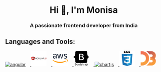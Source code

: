<h1 align="center">Hi 👋, I'm Monisa</h1>
<h3 align="center">A passionate frontend developer from India</h3>
<h2 align="left">Languages and Tools:</h2>
<p dir="auto"> 
<a href="https://angular.io" target="_blank" rel="noreferrer"> <img src="https://angular.io/assets/images/logos/angular/angular.svg"  alt="angular" style="max-width: 100%;padding-right: 1em;"  style="max-width: 100%;"  width="50" height="50"/> </a> 
<a href="https://angular.io" target="_blank" rel="noreferrer"> 
<img src="https://raw.githubusercontent.com/devicons/devicon/master/icons/angularjs/angularjs-original-wordmark.svg" alt="angularjs" style="max-width: 100%;padding-right: 1em;"  width="50" height="50"/> </a> 
<a href="https://aws.amazon.com" target="_blank" rel="noreferrer"> 
<img src="https://raw.githubusercontent.com/devicons/devicon/master/icons/amazonwebservices/amazonwebservices-original-wordmark.svg" alt="aws" style="max-width: 100%;padding-right: 1em;"  width="50" height="50"/> </a> 
<a href="https://getbootstrap.com" target="_blank" rel="noreferrer"> 
<img src="https://raw.githubusercontent.com/devicons/devicon/master/icons/bootstrap/bootstrap-plain-wordmark.svg" alt="bootstrap" style="max-width: 100%;padding-right: 1em;"  width="50" height="50"/> </a>
<a href="https://www.chartjs.org" target="_blank" rel="noreferrer"> 
<img src="https://www.chartjs.org/media/logo-title.svg" alt="chartjs" style="max-width: 100%;padding-right: 1em;"  width="50" height="50"/> </a> 
<a href="https://www.w3schools.com/css/" target="_blank" rel="noreferrer"> 
<img src="https://raw.githubusercontent.com/devicons/devicon/master/icons/css3/css3-original-wordmark.svg" alt="css3" style="max-width: 100%;padding-right: 1em;"  width="50" height="50"/> </a> 
<a href="https://d3js.org/" target="_blank" rel="noreferrer"> 
<img src="https://raw.githubusercontent.com/devicons/devicon/master/icons/d3js/d3js-original.svg" alt="d3js" style="max-width: 100%;padding-right: 1em;"  width="50" height="50"/> </a> 
 </p>
